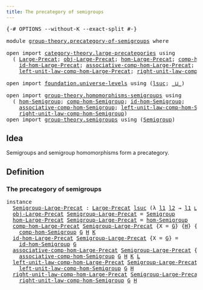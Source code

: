 ```yaml
---
title: The precategory of semigroups
---
```


<pre class="Agda"><a id="55" class="Symbol">{-#</a> <a id="59" class="Keyword">OPTIONS</a> <a id="67" class="Pragma">--without-K</a> <a id="79" class="Pragma">--exact-split</a> <a id="93" class="Symbol">#-}</a>

<a id="98" class="Keyword">module</a> <a id="105" href="group-theory.precategory-of-semigroups.html" class="Module">group-theory.precategory-of-semigroups</a> <a id="144" class="Keyword">where</a>

<a id="151" class="Keyword">open</a> <a id="156" class="Keyword">import</a> <a id="163" href="category-theory.large-precategories.html" class="Module">category-theory.large-precategories</a> <a id="199" class="Keyword">using</a>
  <a id="207" class="Symbol">(</a> <a id="209" href="category-theory.large-precategories.html#668" class="Record">Large-Precat</a><a id="221" class="Symbol">;</a> <a id="223" href="category-theory.large-precategories.html#786" class="Field">obj-Large-Precat</a><a id="239" class="Symbol">;</a> <a id="241" href="category-theory.large-precategories.html#838" class="Field">hom-Large-Precat</a><a id="257" class="Symbol">;</a> <a id="259" href="category-theory.large-precategories.html#952" class="Field">comp-hom-Large-Precat</a><a id="280" class="Symbol">;</a>
    <a id="286" href="category-theory.large-precategories.html#1203" class="Field">id-hom-Large-Precat</a><a id="305" class="Symbol">;</a> <a id="307" href="category-theory.large-precategories.html#1308" class="Field">associative-comp-hom-Large-Precat</a><a id="340" class="Symbol">;</a>
    <a id="346" href="category-theory.large-precategories.html#1746" class="Field">left-unit-law-comp-hom-Large-Precat</a><a id="381" class="Symbol">;</a> <a id="383" href="category-theory.large-precategories.html#1965" class="Field">right-unit-law-comp-hom-Large-Precat</a><a id="419" class="Symbol">)</a>

<a id="422" class="Keyword">open</a> <a id="427" class="Keyword">import</a> <a id="434" href="foundation.universe-levels.html" class="Module">foundation.universe-levels</a> <a id="461" class="Keyword">using</a> <a id="467" class="Symbol">(</a><a id="468" href="Agda.Primitive.html#780" class="Primitive">lsuc</a><a id="472" class="Symbol">;</a> <a id="474" href="Agda.Primitive.html#810" class="Primitive Operator">_⊔_</a><a id="477" class="Symbol">)</a>

<a id="480" class="Keyword">open</a> <a id="485" class="Keyword">import</a> <a id="492" href="group-theory.homomorphisms-semigroups.html" class="Module">group-theory.homomorphisms-semigroups</a> <a id="530" class="Keyword">using</a>
  <a id="538" class="Symbol">(</a> <a id="540" href="group-theory.homomorphisms-semigroups.html#4389" class="Function">hom-Semigroup</a><a id="553" class="Symbol">;</a> <a id="555" href="group-theory.homomorphisms-semigroups.html#4923" class="Function">comp-hom-Semigroup</a><a id="573" class="Symbol">;</a> <a id="575" href="group-theory.homomorphisms-semigroups.html#4704" class="Function">id-hom-Semigroup</a><a id="591" class="Symbol">;</a>
    <a id="597" href="group-theory.homomorphisms-semigroups.html#5505" class="Function">associative-comp-hom-Semigroup</a><a id="627" class="Symbol">;</a> <a id="629" href="group-theory.homomorphisms-semigroups.html#6096" class="Function">left-unit-law-comp-hom-Semigroup</a><a id="661" class="Symbol">;</a>
    <a id="667" href="group-theory.homomorphisms-semigroups.html#6469" class="Function">right-unit-law-comp-hom-Semigroup</a><a id="700" class="Symbol">)</a>
<a id="702" class="Keyword">open</a> <a id="707" class="Keyword">import</a> <a id="714" href="group-theory.semigroups.html" class="Module">group-theory.semigroups</a> <a id="738" class="Keyword">using</a> <a id="744" class="Symbol">(</a><a id="745" href="group-theory.semigroups.html#750" class="Function">Semigroup</a><a id="754" class="Symbol">)</a>
</pre>
## Idea

Semigroups and semigroup homomorphisms form a precategory.

## Definition

### The precategory of semigroups

<pre class="Agda"><a id="888" class="Keyword">instance</a>
  <a id="Semigroup-Large-Precat"></a><a id="899" href="group-theory.precategory-of-semigroups.html#899" class="Function">Semigroup-Large-Precat</a> <a id="922" class="Symbol">:</a> <a id="924" href="category-theory.large-precategories.html#668" class="Record">Large-Precat</a> <a id="937" href="Agda.Primitive.html#780" class="Primitive">lsuc</a> <a id="942" class="Symbol">(λ</a> <a id="945" href="group-theory.precategory-of-semigroups.html#945" class="Bound">l1</a> <a id="948" href="group-theory.precategory-of-semigroups.html#948" class="Bound">l2</a> <a id="951" class="Symbol">→</a> <a id="953" href="group-theory.precategory-of-semigroups.html#945" class="Bound">l1</a> <a id="956" href="Agda.Primitive.html#810" class="Primitive Operator">⊔</a> <a id="958" href="group-theory.precategory-of-semigroups.html#948" class="Bound">l2</a><a id="960" class="Symbol">)</a>
  <a id="964" href="category-theory.large-precategories.html#786" class="Field">obj-Large-Precat</a> <a id="981" href="group-theory.precategory-of-semigroups.html#899" class="Function">Semigroup-Large-Precat</a> <a id="1004" class="Symbol">=</a> <a id="1006" href="group-theory.semigroups.html#750" class="Function">Semigroup</a>
  <a id="1018" href="category-theory.large-precategories.html#838" class="Field">hom-Large-Precat</a> <a id="1035" href="group-theory.precategory-of-semigroups.html#899" class="Function">Semigroup-Large-Precat</a> <a id="1058" class="Symbol">=</a> <a id="1060" href="group-theory.homomorphisms-semigroups.html#4389" class="Function">hom-Semigroup</a>
  <a id="1076" href="category-theory.large-precategories.html#952" class="Field">comp-hom-Large-Precat</a> <a id="1098" href="group-theory.precategory-of-semigroups.html#899" class="Function">Semigroup-Large-Precat</a> <a id="1121" class="Symbol">{</a><a id="1122" class="Argument">X</a> <a id="1124" class="Symbol">=</a> <a id="1126" href="group-theory.precategory-of-semigroups.html#1126" class="Bound">G</a><a id="1127" class="Symbol">}</a> <a id="1129" class="Symbol">{</a><a id="1130" href="group-theory.precategory-of-semigroups.html#1130" class="Bound">H</a><a id="1131" class="Symbol">}</a> <a id="1133" class="Symbol">{</a><a id="1134" href="group-theory.precategory-of-semigroups.html#1134" class="Bound">K</a><a id="1135" class="Symbol">}</a> <a id="1137" class="Symbol">=</a>
    <a id="1143" href="group-theory.homomorphisms-semigroups.html#4923" class="Function">comp-hom-Semigroup</a> <a id="1162" href="group-theory.precategory-of-semigroups.html#1126" class="Bound">G</a> <a id="1164" href="group-theory.precategory-of-semigroups.html#1130" class="Bound">H</a> <a id="1166" href="group-theory.precategory-of-semigroups.html#1134" class="Bound">K</a>
  <a id="1170" href="category-theory.large-precategories.html#1203" class="Field">id-hom-Large-Precat</a> <a id="1190" href="group-theory.precategory-of-semigroups.html#899" class="Function">Semigroup-Large-Precat</a> <a id="1213" class="Symbol">{</a><a id="1214" class="Argument">X</a> <a id="1216" class="Symbol">=</a> <a id="1218" href="group-theory.precategory-of-semigroups.html#1218" class="Bound">G</a><a id="1219" class="Symbol">}</a> <a id="1221" class="Symbol">=</a>
    <a id="1227" href="group-theory.homomorphisms-semigroups.html#4704" class="Function">id-hom-Semigroup</a> <a id="1244" href="group-theory.precategory-of-semigroups.html#1218" class="Bound">G</a>
  <a id="1248" href="category-theory.large-precategories.html#1308" class="Field">associative-comp-hom-Large-Precat</a> <a id="1282" href="group-theory.precategory-of-semigroups.html#899" class="Function">Semigroup-Large-Precat</a> <a id="1305" class="Symbol">{</a><a id="1306" class="Argument">X</a> <a id="1308" class="Symbol">=</a> <a id="1310" href="group-theory.precategory-of-semigroups.html#1310" class="Bound">G</a><a id="1311" class="Symbol">}</a> <a id="1313" class="Symbol">{</a><a id="1314" href="group-theory.precategory-of-semigroups.html#1314" class="Bound">H</a><a id="1315" class="Symbol">}</a> <a id="1317" class="Symbol">{</a><a id="1318" href="group-theory.precategory-of-semigroups.html#1318" class="Bound">K</a><a id="1319" class="Symbol">}</a> <a id="1321" class="Symbol">{</a><a id="1322" href="group-theory.precategory-of-semigroups.html#1322" class="Bound">L</a><a id="1323" class="Symbol">}</a> <a id="1325" class="Symbol">=</a>
    <a id="1331" href="group-theory.homomorphisms-semigroups.html#5505" class="Function">associative-comp-hom-Semigroup</a> <a id="1362" href="group-theory.precategory-of-semigroups.html#1310" class="Bound">G</a> <a id="1364" href="group-theory.precategory-of-semigroups.html#1314" class="Bound">H</a> <a id="1366" href="group-theory.precategory-of-semigroups.html#1318" class="Bound">K</a> <a id="1368" href="group-theory.precategory-of-semigroups.html#1322" class="Bound">L</a>
  <a id="1372" href="category-theory.large-precategories.html#1746" class="Field">left-unit-law-comp-hom-Large-Precat</a> <a id="1408" href="group-theory.precategory-of-semigroups.html#899" class="Function">Semigroup-Large-Precat</a> <a id="1431" class="Symbol">{</a><a id="1432" class="Argument">X</a> <a id="1434" class="Symbol">=</a> <a id="1436" href="group-theory.precategory-of-semigroups.html#1436" class="Bound">G</a><a id="1437" class="Symbol">}</a> <a id="1439" class="Symbol">{</a><a id="1440" href="group-theory.precategory-of-semigroups.html#1440" class="Bound">H</a><a id="1441" class="Symbol">}</a> <a id="1443" class="Symbol">=</a>
    <a id="1449" href="group-theory.homomorphisms-semigroups.html#6096" class="Function">left-unit-law-comp-hom-Semigroup</a> <a id="1482" href="group-theory.precategory-of-semigroups.html#1436" class="Bound">G</a> <a id="1484" href="group-theory.precategory-of-semigroups.html#1440" class="Bound">H</a>
  <a id="1488" href="category-theory.large-precategories.html#1965" class="Field">right-unit-law-comp-hom-Large-Precat</a> <a id="1525" href="group-theory.precategory-of-semigroups.html#899" class="Function">Semigroup-Large-Precat</a> <a id="1548" class="Symbol">{</a><a id="1549" class="Argument">X</a> <a id="1551" class="Symbol">=</a> <a id="1553" href="group-theory.precategory-of-semigroups.html#1553" class="Bound">G</a><a id="1554" class="Symbol">}</a> <a id="1556" class="Symbol">{</a><a id="1557" href="group-theory.precategory-of-semigroups.html#1557" class="Bound">H</a><a id="1558" class="Symbol">}</a> <a id="1560" class="Symbol">=</a>
    <a id="1566" href="group-theory.homomorphisms-semigroups.html#6469" class="Function">right-unit-law-comp-hom-Semigroup</a> <a id="1600" href="group-theory.precategory-of-semigroups.html#1553" class="Bound">G</a> <a id="1602" href="group-theory.precategory-of-semigroups.html#1557" class="Bound">H</a>
</pre>